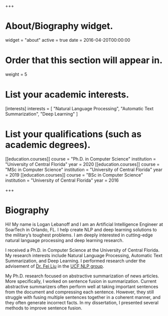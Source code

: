 +++
# About/Biography widget.
widget = "about"
active = true
date = 2016-04-20T00:00:00

# Order that this section will appear in.
weight = 5

# List your academic interests.
[interests]
  interests = [
    "Natural Language Processing",
    "Automatic Text Summarization",
    "Deep Learning"
  ]

# List your qualifications (such as academic degrees).
[[education.courses]]
  course = "Ph.D. in Computer Science"
  institution = "University of Central Florida"
  year = 2020
[[education.courses]]
  course = "MSc in Computer Science"
  institution = "University of Central Florida"
  year = 2019
[[education.courses]]
  course = "BSc in Computer Science"
  institution = "University of Central Florida"
  year = 2016
 
+++

# Biography

Hi! My name is Logan Lebanoff and I am an Artificial Intelligence Engineer at SoarTech in Orlando, FL. I help create NLP and deep learning solutions to the military’s toughest problems. I am deeply interested in cutting-edge natural language processing and deep learning research. 

I received a Ph.D. in Computer Science at the University of Central Florida. My research interests include Natural Language Processing, Automatic Text Summarization, and Deep Learning. I performed research under the advisement of [Dr. Fei Liu](http://www.cs.ucf.edu/~feiliu/) in the [UCF NLP group](http://www.nlp.cs.ucf.edu/).

My Ph.D. research focused on abstractive summarization of news articles. More specifically, I worked on sentence fusion in summarization. Current abstractive summarizers often perform well at taking important sentences from the document and compressing each sentence. However, they still struggle with fusing multiple sentences together in a coherent manner, and they often generate incorrect facts. In my dissertation, I presented several methods to improve sentence fusion.